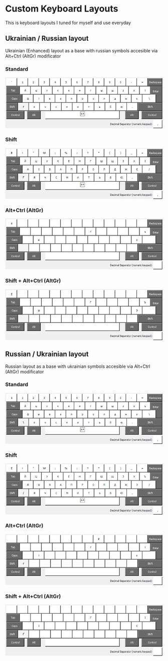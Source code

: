# Custom Keyboard Layouts

This is keyboard layouts I tuned for myself and use everyday

## Ukrainian / Russian layout

Ukrainian (Enhanced) layout as a base with russian symbols accesible via Alt+Ctrl (AltGr) modificator

### Standard

![Standard](/assets/ua-ru.png)

### Shift

![Shift](/assets/ua-ru-shift.png)

### Alt+Ctrl (AltGr)

![Alt+Ctrl (AltGr)](/assets/ua-ru-alt-ctrl.png)

### Shift + Alt+Ctrl (AltGr)

![Shift + Alt+Ctrl (AltGr)](/assets/ua-ru-shift-alt-ctrl.png)

## Russian / Ukrainian layout

Russian layout as a base with ukrainian symbols accesible via Alt+Ctrl (AltGr) modificator

### Standard

![Standard](/assets/ru-ua.png)

### Shift

![Shift](/assets/ru-ua-shift.png)

### Alt+Ctrl (AltGr)

![Alt+Ctrl (AltGr)](/assets/ru-ua-alt-ctrl.png)

### Shift + Alt+Ctrl (AltGr)

![Shift + Alt+Ctrl (AltGr)](/assets/ru-ua-shift-alt-ctrl.png)
